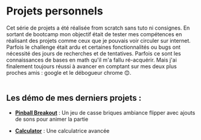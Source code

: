 # Projets personnels


Cet série de projets a été réalisée from scratch sans tuto ni consignes.
En sortant de bootcamp mon objectif était de tester mes compétences en réalisant des projets comme ceux que je pouvais voir circuler sur internet. Parfois le challenge était ardu et certaines fonctionnalités ou bugs ont nécessité des jours de recherches et de tentatives. Parfois ce sont les connaissances de bases en math qu'il m'a fallu ré-acquérir. Mais j'ai finalement toujours réussi à avancer en comptant sur mes deux plus proches amis : google et le débogueur chrome 😊.<br><br>

## Les démo de mes derniers projets :

- [**Pinball Breakout**](http://breakout.virginiebouvarel.fr) : Un jeu de casse briques ambiance flipper avec ajouts de sons pour animer la partie

- [**Calculator**](https://virginiebouvarel.github.io/projets_perso/calculator) : Une calculatrice avancée
   
